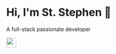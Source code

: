 # Hi, I'm St. Stephen 👋

A full-stack passionate developer

<p>
<a href="https://www.linkedin.com/in/st-stephen"><img height="26" src="https://img.shields.io/badge/linkedin-%230077B5.svg?&style=for-the-badge&logo=linkedin&logoColor=white"></a>&nbsp;&nbsp;
</p


